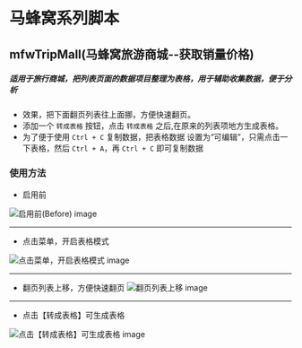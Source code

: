 # 马蜂窝系列脚本

## mfwTripMall(马蜂窝旅游商城--获取销量价格)

##### 适用于旅行商城，把列表页面的数据项目整理为表格，用于辅助收集数据，便于分析

- 效果，把下面翻页列表往上面挪，方便快速翻页。
- 添加一个 `转成表格` 按钮，点击 `转成表格` 之后,在原来的列表项地方生成表格。
- 为了便于使用 `Ctrl + C` 复制数据，把表格数据 设置为“可编辑”，只需点击一下表格，然后  `Ctrl + A`，再 `Ctrl + C` 即可复制数据


### 使用方法

-  启用前

![启用前(Before) image](https://github.com/woolition/greasyforks/raw/master/img/mfwTripMall0.png)
<hr>

- 点击菜单，开启表格模式

![点击菜单，开启表格模式 image](https://github.com/woolition/greasyforks/raw/master/img/mfwTripMall1.png)
<hr>

- 翻页列表上移，方便快速翻页
![翻页列表上移 image](https://github.com/woolition/greasyforks/raw/master/img/mfwTripMall2.png)
<hr>

- 点击【转成表格】可生成表格

![点击【转成表格】可生成表格 image](https://github.com/woolition/greasyforks/raw/master/img/mfwTripMall3.png)

